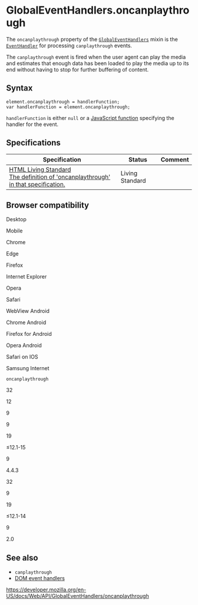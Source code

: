 # GlobalEventHandlers.oncanplaythrough

The `oncanplaythrough` property of the [`GlobalEventHandlers`](../globaleventhandlers) mixin is the [`EventHandler`](https://developer.mozilla.org/en-US/docs/Web/Events/Event_handlers) for processing `canplaythrough` events.

The `canplaythrough` event is fired when the user agent can play the media and estimates that enough data has been loaded to play the media up to its end without having to stop for further buffering of content.

## Syntax

    element.oncanplaythrough = handlerFunction;
    var handlerFunction = element.oncanplaythrough;

`handlerFunction` is either `null` or a [JavaScript function](https://developer.mozilla.org/en-US/docs/Web/JavaScript/Reference/Functions) specifying the handler for the event.

## Specifications

<table><thead><tr class="header"><th>Specification</th><th>Status</th><th>Comment</th></tr></thead><tbody><tr class="odd"><td><a href="https://html.spec.whatwg.org/multipage/#handler-oncanplaythrough">HTML Living Standard<br />
<span class="small">The definition of 'oncanplaythrough' in that specification.</span></a></td><td><span class="spec-living">Living Standard</span></td><td></td></tr></tbody></table>

## Browser compatibility

Desktop

Mobile

Chrome

Edge

Firefox

Internet Explorer

Opera

Safari

WebView Android

Chrome Android

Firefox for Android

Opera Android

Safari on IOS

Samsung Internet

`oncanplaythrough`

32

12

9

9

19

≤12.1-15

9

4.4.3

32

9

19

≤12.1-14

9

2.0

## See also

- `canplaythrough`
- [DOM event handlers](https://developer.mozilla.org/en-US/docs/Web/Events/Event_handlers)

<a href="https://developer.mozilla.org/en-US/docs/Web/API/GlobalEventHandlers/oncanplaythrough" class="_attribution-link">https://developer.mozilla.org/en-US/docs/Web/API/GlobalEventHandlers/oncanplaythrough</a>
